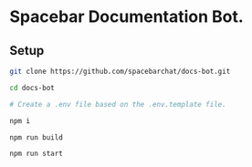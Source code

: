 <!--
SPDX-FileCopyrightText: 2023 Spacebar Contributors <https://spacebar.chat>
SPDX-License-Identifier: AGPL-3.0-or-later
-->

# Spacebar Documentation Bot.

## Setup

```sh
git clone https://github.com/spacebarchat/docs-bot.git

cd docs-bot

# Create a .env file based on the .env.template file.

npm i

npm run build

npm run start
```
